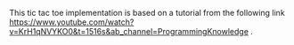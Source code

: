 This tic tac toe implementation is based on a tutorial from the following link https://www.youtube.com/watch?v=KrH1qNVYKO0&t=1516s&ab_channel=ProgrammingKnowledge .
